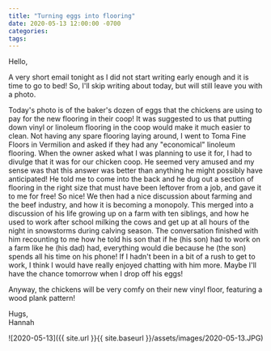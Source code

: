 ```yaml
---
title: "Turning eggs into flooring"
date: 2020-05-13 12:00:00 -0700
categories:
tags:
---
```


Hello,

A very short email tonight as I did not start writing early enough and it is time to go to bed! So, I'll skip writing about today, but will still leave you with a photo. 

Today's photo is of the baker's dozen of eggs that the chickens are using to pay for the new flooring in their coop! It was suggested to us that putting down vinyl or linoleum flooring in the coop would make it much easier to clean. Not having any spare flooring laying around, I went to Toma Fine Floors in Vermilion and asked if they had any "economical" linoleum flooring. When the owner asked what I was planning to use it for, I had to divulge that it was for our chicken coop. He seemed very amused and my sense was that this answer was better than anything he might possibly have anticipated! He told me to come into the back and he dug out a section of flooring in the right size that must have been leftover from a job, and gave it to me for free! So nice! We then had a nice discussion about farming and the beef industry, and how it is becoming a monopoly. This merged into a discussion of his life growing up on a farm with ten siblings, and how he used to work after school milking the cows and get up at all hours of the night in snowstorms during calving season. The conversation finished with him recounting to me how he told his son that if he (his son) had to work on a farm like he (his dad) had, everything would die because he (the son) spends all his time on his phone! If I hadn't been in a bit of a rush to get to work, I think I would have really enjoyed chatting with him more. Maybe I'll have the chance tomorrow when I drop off his eggs!

Anyway, the chickens will be very comfy on their new vinyl floor, featuring a wood plank pattern!

Hugs,<br />
Hannah

![2020-05-13]({{ site.url }}{{ site.baseurl }}/assets/images/2020-05-13.JPG)